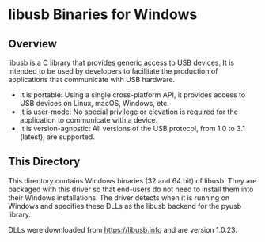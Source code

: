 # libusb Binaries for Windows

## Overview

libusb is a C library that provides generic access to USB devices. It is intended to be used by developers to facilitate the production of applications that communicate with USB hardware.

- It is portable: Using a single cross-platform API, it provides access to USB devices on Linux, macOS, Windows, etc.
- It is user-mode: No special privilege or elevation is required for the application to communicate with a device.
- It is version-agnostic: All versions of the USB protocol, from 1.0 to 3.1 (latest), are supported.

## This Directory

This directory contains Windows binaries (32 and 64 bit) of libusb.  They are packaged with this  driver so that end-users do not need to install them into their Windows installations.  The driver detects when it is running on Windows and specifies these DLLs as the libusb backend for the pyusb library.

DLLs were downloaded from https://libusb.info and are version 1.0.23.